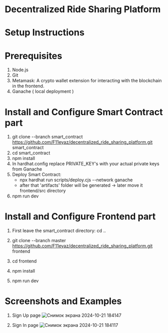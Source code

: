 # Decentralized Ride Sharing Platform

# Setup Instructions

#  Prerequisites 
1) Node.js
2) Git
3) Metamask: A crypto wallet extension for interacting with the blockchain in the frontend.
4) Ganache ( local deployment )


# Install and Configure Smart Contract part

1) git clone --branch smart_contract https://github.com/F11eyaz/decentralized_ride_sharing_platform.git smart_contract
2) cd smart_contract
3) npm install
4) In hardhat.config replace PRIVATE_KEY's with your actual private keys from Ganache
5) Deploy Smart Contract:
   - npx hardhat run scripts/deploy.cjs --network ganache
   - after that 'artifacts' folder will be generated -> later move it frontend/src directory
7) npm run dev 




# Install and Configure Frontend part
  1)  First leave the smart_contract directory:
     cd ..

2) git clone --branch master https://github.com/F11eyaz/decentralized_ride_sharing_platform.git frontend
3) cd frontend
4) npm install
5) npm run dev



# Screenshots and Examples

1) Sign Up page 
![Снимок экрана 2024-10-21 184147](https://github.com/user-attachments/assets/dccdd445-3cae-4130-9e43-9c6472c36bee)


2) Sign In page
![Снимок экрана 2024-10-21 184117](https://github.com/user-attachments/assets/6fb85356-b935-40d3-bc66-3daebe580daf)

